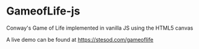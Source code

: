# GameofLife-js
Conway's Game of Life implemented in vanilla JS using the HTML5 canvas

A live demo can be found at https://stesod.com/gameoflife
